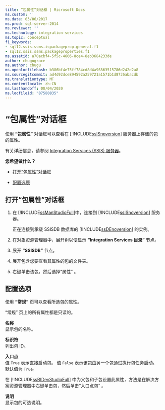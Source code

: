 ```yaml
---
title: “包属性”对话框 | Microsoft Docs
ms.custom: ''
ms.date: 03/06/2017
ms.prod: sql-server-2014
ms.reviewer: ''
ms.technology: integration-services
ms.topic: conceptual
f1_keywords:
- sql12.ssis.ssms.ispackageprop.general.f1
- sql12.ssis.ssms.packageproperties.f1
ms.assetid: a70acbf4-5f5c-4606-8ce4-8eb3684233de
author: chugugrace
ms.author: chugu
ms.openlocfilehash: b386bf4e75ff784cd8d4a96363515786d242d2a8
ms.sourcegitcommit: ad4d92dce894592a259721a1571b1d8736abacdb
ms.translationtype: MT
ms.contentlocale: zh-CN
ms.lasthandoff: 08/04/2020
ms.locfileid: "87580835"
---
```

# <a name="package-properties-dialog-box"></a>“包属性”对话框
  使用 **“包属性”** 对话框可以查看在 [!INCLUDE[ssISnoversion](../../includes/ssisnoversion-md.md)] 服务器上存储的包的属性。  
  
 有关详细信息，请参阅 [Integration Services (SSIS) 服务器](integration-services-ssis-server-and-catalog.md)。  
  
 **您希望做什么？**  
  
-   [打开“包属性”对话框](#open_dialog)  
  
-   [配置选项](#options)  
  
##  <a name="open-the-package-properties-dialog-box"></a><a name="open_dialog"></a> 打开“包属性”对话框  
  
1.  在 [!INCLUDE[ssManStudioFull](../../includes/ssmanstudiofull-md.md)]中，连接到 [!INCLUDE[ssISnoversion](../../includes/ssisnoversion-md.md)] 服务器。  
  
     正在连接到承载 SSISDB 数据库的 [!INCLUDE[ssDEnoversion](../../includes/ssdenoversion-md.md)] 的实例。  
  
2.  在对象资源管理器中，展开树以便显示 **“Integration Services 目录”** 节点。  
  
3.  展开 **“SSISDB”** 节点。  
  
4.  展开包含您要查看其属性的包的文件夹。  
  
5.  右键单击该包，然后选择“属性”  。  
  
##  <a name="configure-the-options"></a><a name="options"></a> 配置选项  
 使用 **“常规”** 页可以查看所选包的属性。  
  
 “常规”  页上的所有属性都是只读的。  
  
 **名称**  
 显示包的名称。  
  
 **标识符**  
 列出包 ID。  
  
 **入口点**  
 值 `True` 表示直接启动包。 值 `False` 表示该包由另一个包通过执行包任务启动。 默认值为 `True`。  
  
 在 [!INCLUDE[ssBIDevStudioFull](../../includes/ssbidevstudiofull-md.md)] 中为父包和子包设置此属性，方法是在解决方案资源管理器中右键单击包，然后单击“入口点包”  。  
  
 **说明**  
 显示包的可选说明。  
  
  
